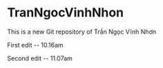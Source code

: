 # TranNgocVinhNhon
This is a new Git repository of Trần Ngọc Vĩnh Nhơn

First edit -- 10.16am

Second edit -- 11.07am
